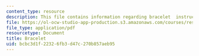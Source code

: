 ```yaml
---
content_type: resource
description: This file contains information regarding bracelet  instructions.
file: https://ol-ocw-studio-app-production.s3.amazonaws.com/courses/res-2-005-girls-who-build-make-your-own-wearables-workshop-spring-2015/bcbc3d1f22326fb3d47c270b857aeb95_MITRES_2_005S15_Bracelet.pdf
file_type: application/pdf
resourcetype: Document
title: Bracelet
uid: bcbc3d1f-2232-6fb3-d47c-270b857aeb95
---
```

